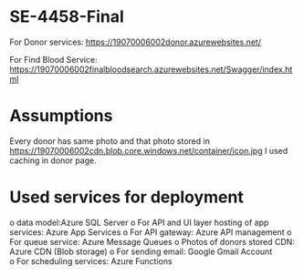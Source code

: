 # SE-4458-Final
For Donor services: https://19070006002donor.azurewebsites.net/

For Find Blood Service: https://19070006002finalbloodsearch.azurewebsites.net/Swagger/index.html


# Assumptions
Every donor has same photo and that photo stored in https://19070006002cdn.blob.core.windows.net/container/icon.jpg
I used caching in donor page.

# Used services for deployment
o data model:Azure SQL Server
o For API and UI layer hosting of app services: Azure App Services 
o For API gateway: Azure API management 
o For queue service: Azure Message Queues
o Photos of donors stored CDN: Azure CDN (Blob storage)
o For sending email: Google Gmail Account  
o For scheduling services: Azure Functions
